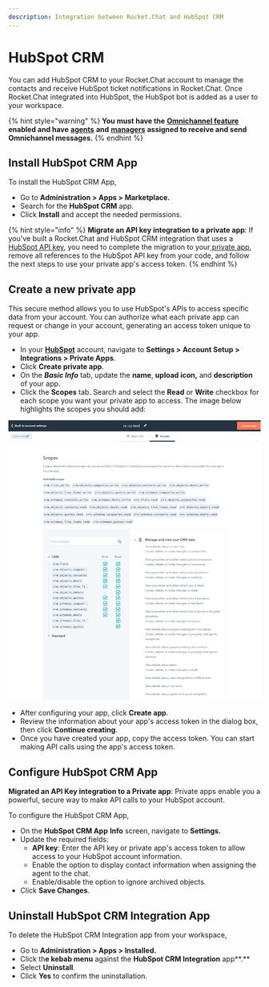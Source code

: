 ```yaml
---
description: Integration between Rocket.Chat and HubSpot CRM
---
```


# HubSpot CRM

You can add HubSpot CRM to your Rocket.Chat account to manage the contacts and receive HubSpot ticket notifications in Rocket.Chat. Once Rocket.Chat integrated into HubSpot, the HubSpot bot is added as a user to your workspace.

{% hint style="warning" %}
**You must have the** [**Omnichannel feature**](https://docs.rocket.chat/use-rocket.chat/omnichannel#enable-omnichannel) **enabled and have** [**agents**](https://docs.rocket.chat/use-rocket.chat/omnichannel/agents) **and** [**managers**](https://docs.rocket.chat/use-rocket.chat/omnichannel/managers) **assigned to receive and send Omnichannel messages.**
{% endhint %}

## Install HubSpot CRM App

To install the HubSpot CRM App,

* Go to **Administration > Apps > Marketplace.**
* Search for the **HubSpot CRM** app.
* Click **Install** and accept the needed permissions.&#x20;

{% hint style="info" %}
**Migrate an API key integration to a private app**: If you've built a Rocket.Chat and HubSpot CRM integration that uses a [HubSpot API key](https://knowledge.hubspot.com/integrations/how-do-i-get-my-hubspot-api-key), you need to complete the migration to your[ private app](https://developers.hubspot.com/docs/api/private-apps), remove all references to the HubSpot API key from your code, and follow the next steps to use your private app's access token.
{% endhint %}

## Create a new private app

This secure method allows you to use HubSpot's APIs to access specific data from your account. You can authorize what each private app can request or change in your account, generating an access token unique to your app.

* In your [**HubSpot**](https://app.hubspot.com/signup-hubspot/developers?hubs\_signup-url=developers.hubspot.com%2Fget-started\&hubs\_signup-cta=developers-getstarted-app\&uuid=5eb23338-41e6-4d2f-8840-9143ae580b22\&step=landing\_page) account, navigate to **Settings > Account Setup > Integrations > Private Apps**.
* Click **Create private app**.
* On the _**Basic Info**_ tab, update the **name**, **upload icon,** and **description** of your app.
* Click the **Scopes** tab. Search and select the **Read** or **Write** checkbox for each scope you want your private app to access. The image below highlights the scopes you should add:

![Scopes](../../../../../.gitbook/assets/PrivateAppScopes.png)

* After configuring your app, click **Create app**.
* Review the information about your app's access token in the dialog box, then click **Continue creating**.
* Once you have created your app, copy the access token. You can start making API calls using the app's access token.

## Configure HubSpot CRM App

**Migrated an API Key integration to a Private app**: Private apps enable you a powerful, secure way to make API calls to your HubSpot account.

To configure the HubSpot CRM App,

* On the **HubSpot CRM App** **Info** screen, navigate to **Settings.**
* Update the required fields:
  * **API key**: Enter the API key or private app's access token to allow access to your HubSpot account information.
  * Enable the option to display contact information when assigning the agent to the chat.
  * Enable/disable the option to ignore archived objects.
* Click **Save Changes**.

## Uninstall HubSpot CRM Integration App

To delete the HubSpot CRM Integration app from your workspace,

* Go to **Administration > Apps > Installed.**
* Click th**e kebab menu** against the **HubSpot CRM Integration** app**.**
* Select **Uninstall**.
* Click **Yes** to confirm the uninstallation.
